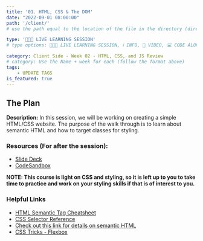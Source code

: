 ```yaml
---
title: '01. HTML, CSS & The DOM'
date: "2022-09-01 08:00:00"
path: '/client/'
# use the path equal to the location of the file in the directory (directory structure)

type: '👩🏽‍🏫 LIVE LEARNING SESSION'
# type options: 👩🏽‍🏫 LIVE LEARNING SESSION, ℹ️ INFO, 🎥 VIDEO, 💻 CODE ALONG, 🥼LAB, ↩️ REVIEW/NOTES, 👥 GROUP LEARNING, 👷🏼‍♂️ GROUP PROJECT, 🧠 ASSESSMENT, 📝 ASSIGNMENT

category: Client Side - Week 02 - HTML, CSS, and JS Review
# category: Use the Name + week for each (follow the format above)
tags: 
    - UPDATE TAGS
is_featured: true
---
```

## The Plan
**Description:** In this session, we will be working on creating a simple HTML/CSS website. The purpose of the walk through is to learn about semantic HTML and how to target classes for styling.

### Resources (For after the session):

- [Slide Deck](https://docs.google.com/presentation/d/e/2PACX-1vRJMOvaZuNeDB0M8l-8HZgrhqVl3y2j3W-kj4I_OgMYNuecotiNWJktv45dKbA03usI0FbFvaekEwIm/pub?start=false&loop=false&delayms=60000)
- [CodeSandbox](https://codesandbox.io/s/html-css-tj68ei?file=/readme.md)

**NOTE: This course is light on CSS and styling, so it is left up to you to take time to practice and work on your styling skills if that is of interest to you.**

### Helpful Links
- [HTML Semantic Tag Cheatsheet](https://learn-the-web.algonquindesign.ca/topics/html-semantics-cheat-sheet/)
- [CSS Selector Reference](https://www.w3schools.com/cssref/css_selectors.asp)
- [Check out this link for details on semantic HTML](https://www.w3schools.com/html/html5_semantic_elements.asp)
- [CSS Tricks - Flexbox](https://css-tricks.com/snippets/css/a-guide-to-flexbox/)
